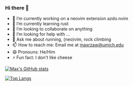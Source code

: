 ### Hi there 👋


- 🔭 I’m currently working on a neovim extension azdo.nvim
- 🌱 I’m currently learning rust
- 👯 I’m looking to collaborate on anything
- 🤔 I’m looking for help with ...
- 💬 Ask me about running, (neo)vim, rock climbing
- 📫 How to reach me: Email me at [maxrzaw@umich.edu](maxrzaw@umich.edu)
- 😄 Pronouns: He/Him
- ⚡ Fun fact: I don't like cheese

[![Max's GitHub stats](https://github-stats.maxzawisa.com?username=maxrzaw&count_private=true&show_icons=true&theme=transparent)](https://github.com/maxrzaw)

[![Top Langs](https://github-stats.maxzawisa.com/top-langs/?username=maxrzaw&layout=compact&theme=transparent&langs_count=10)](https://github.com/maxrzaw)
